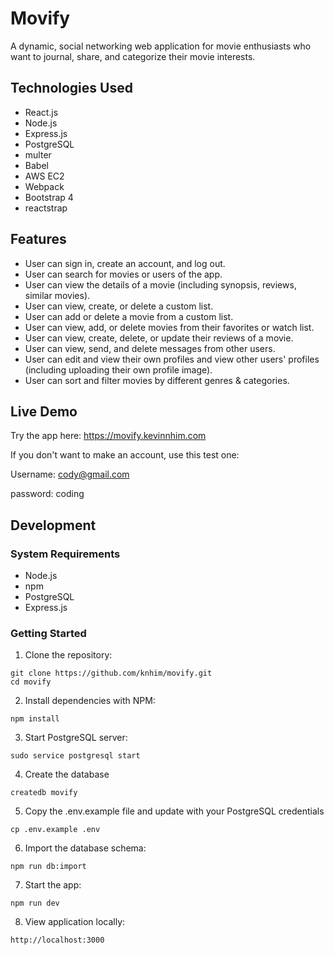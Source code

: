 # Movify
A dynamic, social networking web application for movie enthusiasts who want to journal, share, and categorize their movie interests. 

## Technologies Used
- React.js
- Node.js
- Express.js
- PostgreSQL
- multer
- Babel
- AWS EC2
- Webpack
- Bootstrap 4
- reactstrap

## Features
- User can sign in, create an account, and log out.
- User can search for movies or users of the app.
- User can view the details of a movie (including synopsis, reviews, similar movies).
- User can view, create, or delete a custom list.
- User can add or delete a movie from a custom list.
- User can view, add, or delete movies from their favorites or watch list.
- User can view, create, delete, or update their reviews of a movie.
- User can view, send, and delete messages from other users.
- User can edit and view their own profiles and view other users' profiles (including uploading their own profile image).
- User can sort and filter movies by different genres & categories.

## Live Demo
Try the app here: https://movify.kevinnhim.com

If you don't want to make an account, use this test one:

Username: cody@gmail.com

password: coding

## Development

### System Requirements
- Node.js
- npm
- PostgreSQL
- Express.js

### Getting Started
1. Clone the repository:
```shell
git clone https://github.com/knhim/movify.git
cd movify
```

2. Install dependencies with NPM:
```shell
npm install
```

3. Start PostgreSQL server:
```shell
sudo service postgresql start
```

4. Create the database
```shell
createdb movify
```

5. Copy the .env.example file and update with your PostgreSQL credentials
```shell
cp .env.example .env
```

6. Import the database schema: 
```shell
npm run db:import
```

7. Start the app:
```shell
npm run dev
```

8. View application locally:
```shell
http://localhost:3000
```



